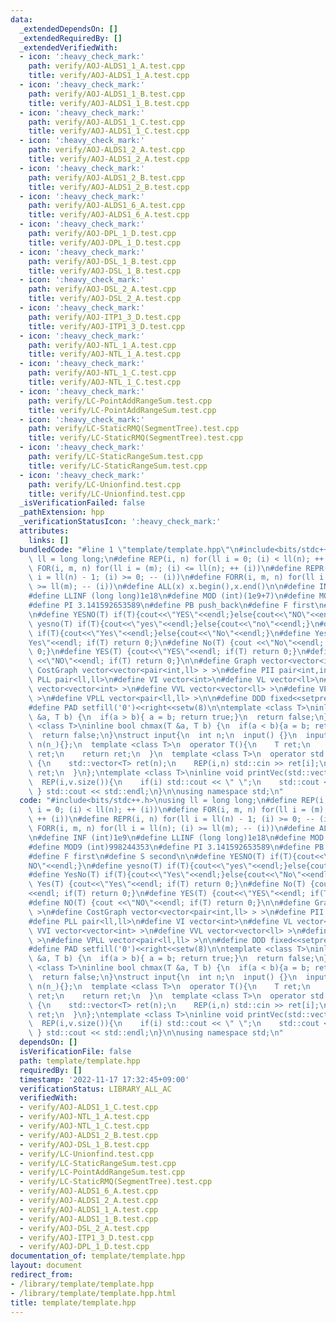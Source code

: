 ```yaml
---
data:
  _extendedDependsOn: []
  _extendedRequiredBy: []
  _extendedVerifiedWith:
  - icon: ':heavy_check_mark:'
    path: verify/AOJ-ALDS1_1_A.test.cpp
    title: verify/AOJ-ALDS1_1_A.test.cpp
  - icon: ':heavy_check_mark:'
    path: verify/AOJ-ALDS1_1_B.test.cpp
    title: verify/AOJ-ALDS1_1_B.test.cpp
  - icon: ':heavy_check_mark:'
    path: verify/AOJ-ALDS1_1_C.test.cpp
    title: verify/AOJ-ALDS1_1_C.test.cpp
  - icon: ':heavy_check_mark:'
    path: verify/AOJ-ALDS1_2_A.test.cpp
    title: verify/AOJ-ALDS1_2_A.test.cpp
  - icon: ':heavy_check_mark:'
    path: verify/AOJ-ALDS1_2_B.test.cpp
    title: verify/AOJ-ALDS1_2_B.test.cpp
  - icon: ':heavy_check_mark:'
    path: verify/AOJ-ALDS1_6_A.test.cpp
    title: verify/AOJ-ALDS1_6_A.test.cpp
  - icon: ':heavy_check_mark:'
    path: verify/AOJ-DPL_1_D.test.cpp
    title: verify/AOJ-DPL_1_D.test.cpp
  - icon: ':heavy_check_mark:'
    path: verify/AOJ-DSL_1_B.test.cpp
    title: verify/AOJ-DSL_1_B.test.cpp
  - icon: ':heavy_check_mark:'
    path: verify/AOJ-DSL_2_A.test.cpp
    title: verify/AOJ-DSL_2_A.test.cpp
  - icon: ':heavy_check_mark:'
    path: verify/AOJ-ITP1_3_D.test.cpp
    title: verify/AOJ-ITP1_3_D.test.cpp
  - icon: ':heavy_check_mark:'
    path: verify/AOJ-NTL_1_A.test.cpp
    title: verify/AOJ-NTL_1_A.test.cpp
  - icon: ':heavy_check_mark:'
    path: verify/AOJ-NTL_1_C.test.cpp
    title: verify/AOJ-NTL_1_C.test.cpp
  - icon: ':heavy_check_mark:'
    path: verify/LC-PointAddRangeSum.test.cpp
    title: verify/LC-PointAddRangeSum.test.cpp
  - icon: ':heavy_check_mark:'
    path: verify/LC-StaticRMQ(SegmentTree).test.cpp
    title: verify/LC-StaticRMQ(SegmentTree).test.cpp
  - icon: ':heavy_check_mark:'
    path: verify/LC-StaticRangeSum.test.cpp
    title: verify/LC-StaticRangeSum.test.cpp
  - icon: ':heavy_check_mark:'
    path: verify/LC-Unionfind.test.cpp
    title: verify/LC-Unionfind.test.cpp
  _isVerificationFailed: false
  _pathExtension: hpp
  _verificationStatusIcon: ':heavy_check_mark:'
  attributes:
    links: []
  bundledCode: "#line 1 \"template/template.hpp\"\n#include<bits/stdc++.h>\nusing\
    \ ll = long long;\n#define REP(i, n) for(ll i = 0; (i) < ll(n); ++ (i))\n#define\
    \ FOR(i, m, n) for(ll i = (m); (i) <= ll(n); ++ (i))\n#define REPR(i, n) for(ll\
    \ i = ll(n) - 1; (i) >= 0; -- (i))\n#define FORR(i, m, n) for(ll i = ll(n); (i)\
    \ >= ll(m); -- (i))\n#define ALL(x) x.begin(),x.end()\n\n#define INF (int)1e9\n\
    #define LLINF (long long)1e18\n#define MOD (int)(1e9+7)\n#define MOD9 (int)998244353\n\
    #define PI 3.141592653589\n#define PB push_back\n#define F first\n#define S second\n\
    \n#define YESNO(T) if(T){cout<<\"YES\"<<endl;}else{cout<<\"NO\"<<endl;}\n#define\
    \ yesno(T) if(T){cout<<\"yes\"<<endl;}else{cout<<\"no\"<<endl;}\n#define YesNo(T)\
    \ if(T){cout<<\"Yes\"<<endl;}else{cout<<\"No\"<<endl;}\n#define Yes(T) {cout<<\"\
    Yes\"<<endl; if(T) return 0;}\n#define No(T) {cout <<\"No\"<<endl; if(T) return\
    \ 0;}\n#define YES(T) {cout<<\"YES\"<<endl; if(T) return 0;}\n#define NO(T) {cout\
    \ <<\"NO\"<<endl; if(T) return 0;}\n\n#define Graph vector<vector<int> >\n#define\
    \ CostGraph vector<vector<pair<int,ll> > >\n#define PII pair<int,int>\n#define\
    \ PLL pair<ll,ll>\n#define VI vector<int>\n#define VL vector<ll>\n#define VVI\
    \ vector<vector<int> >\n#define VVL vector<vector<ll> >\n#define VPII vector<pair<int,int>\
    \ >\n#define VPLL vector<pair<ll,ll> >\n\n#define DDD fixed<<setprecision(10)\n\
    #define PAD setfill('0')<<right<<setw(8)\n\ntemplate <class T>\ninline bool chmin(T\
    \ &a, T b) {\n  if(a > b){ a = b; return true;}\n  return false;\n}\ntemplate\
    \ <class T>\ninline bool chmax(T &a, T b) {\n  if(a < b){a = b; return true;}\n\
    \  return false;\n}\nstruct input{\n  int n;\n  input() {}\n  input(int n_) :\
    \ n(n_){};\n  template <class T>\n  operator T(){\n    T ret;\n    std::cin >>\
    \ ret;\n    return ret;\n  }\n  template <class T>\n  operator std::vector<T>()\
    \ {\n    std::vector<T> ret(n);\n    REP(i,n) std::cin >> ret[i];\n    return\
    \ ret;\n  }\n};\ntemplate <class T>\ninline void printVec(std::vector<T> v){\n\
    \  REP(i,v.size()){\n    if(i) std::cout << \" \";\n    std::cout << v[i];\n \
    \ } std::cout << std::endl;\n}\n\nusing namespace std;\n"
  code: "#include<bits/stdc++.h>\nusing ll = long long;\n#define REP(i, n) for(ll\
    \ i = 0; (i) < ll(n); ++ (i))\n#define FOR(i, m, n) for(ll i = (m); (i) <= ll(n);\
    \ ++ (i))\n#define REPR(i, n) for(ll i = ll(n) - 1; (i) >= 0; -- (i))\n#define\
    \ FORR(i, m, n) for(ll i = ll(n); (i) >= ll(m); -- (i))\n#define ALL(x) x.begin(),x.end()\n\
    \n#define INF (int)1e9\n#define LLINF (long long)1e18\n#define MOD (int)(1e9+7)\n\
    #define MOD9 (int)998244353\n#define PI 3.141592653589\n#define PB push_back\n\
    #define F first\n#define S second\n\n#define YESNO(T) if(T){cout<<\"YES\"<<endl;}else{cout<<\"\
    NO\"<<endl;}\n#define yesno(T) if(T){cout<<\"yes\"<<endl;}else{cout<<\"no\"<<endl;}\n\
    #define YesNo(T) if(T){cout<<\"Yes\"<<endl;}else{cout<<\"No\"<<endl;}\n#define\
    \ Yes(T) {cout<<\"Yes\"<<endl; if(T) return 0;}\n#define No(T) {cout <<\"No\"\
    <<endl; if(T) return 0;}\n#define YES(T) {cout<<\"YES\"<<endl; if(T) return 0;}\n\
    #define NO(T) {cout <<\"NO\"<<endl; if(T) return 0;}\n\n#define Graph vector<vector<int>\
    \ >\n#define CostGraph vector<vector<pair<int,ll> > >\n#define PII pair<int,int>\n\
    #define PLL pair<ll,ll>\n#define VI vector<int>\n#define VL vector<ll>\n#define\
    \ VVI vector<vector<int> >\n#define VVL vector<vector<ll> >\n#define VPII vector<pair<int,int>\
    \ >\n#define VPLL vector<pair<ll,ll> >\n\n#define DDD fixed<<setprecision(10)\n\
    #define PAD setfill('0')<<right<<setw(8)\n\ntemplate <class T>\ninline bool chmin(T\
    \ &a, T b) {\n  if(a > b){ a = b; return true;}\n  return false;\n}\ntemplate\
    \ <class T>\ninline bool chmax(T &a, T b) {\n  if(a < b){a = b; return true;}\n\
    \  return false;\n}\nstruct input{\n  int n;\n  input() {}\n  input(int n_) :\
    \ n(n_){};\n  template <class T>\n  operator T(){\n    T ret;\n    std::cin >>\
    \ ret;\n    return ret;\n  }\n  template <class T>\n  operator std::vector<T>()\
    \ {\n    std::vector<T> ret(n);\n    REP(i,n) std::cin >> ret[i];\n    return\
    \ ret;\n  }\n};\ntemplate <class T>\ninline void printVec(std::vector<T> v){\n\
    \  REP(i,v.size()){\n    if(i) std::cout << \" \";\n    std::cout << v[i];\n \
    \ } std::cout << std::endl;\n}\n\nusing namespace std;\n"
  dependsOn: []
  isVerificationFile: false
  path: template/template.hpp
  requiredBy: []
  timestamp: '2022-11-17 17:32:45+09:00'
  verificationStatus: LIBRARY_ALL_AC
  verifiedWith:
  - verify/AOJ-ALDS1_1_C.test.cpp
  - verify/AOJ-NTL_1_A.test.cpp
  - verify/AOJ-NTL_1_C.test.cpp
  - verify/AOJ-ALDS1_2_B.test.cpp
  - verify/AOJ-DSL_1_B.test.cpp
  - verify/LC-Unionfind.test.cpp
  - verify/LC-StaticRangeSum.test.cpp
  - verify/LC-PointAddRangeSum.test.cpp
  - verify/LC-StaticRMQ(SegmentTree).test.cpp
  - verify/AOJ-ALDS1_6_A.test.cpp
  - verify/AOJ-ALDS1_2_A.test.cpp
  - verify/AOJ-ALDS1_1_A.test.cpp
  - verify/AOJ-ALDS1_1_B.test.cpp
  - verify/AOJ-DSL_2_A.test.cpp
  - verify/AOJ-ITP1_3_D.test.cpp
  - verify/AOJ-DPL_1_D.test.cpp
documentation_of: template/template.hpp
layout: document
redirect_from:
- /library/template/template.hpp
- /library/template/template.hpp.html
title: template/template.hpp
---
```


